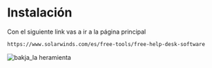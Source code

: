 # Instalación
Con el siguiente link vas a ir a la página principal
```bash
https://www.solarwinds.com/es/free-tools/free-help-desk-software
```

![bakja_la heramienta](https://user-images.githubusercontent.com/104897417/172586348-c712b893-a956-4ff6-9160-a05956dc07e8.png)
